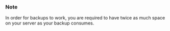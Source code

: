 


### Note


In order for backups to work, you are required to have twice as much space on your server as your backup consumes.
